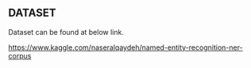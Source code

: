## DATASET

Dataset can be found at below link.

https://www.kaggle.com/naseralqaydeh/named-entity-recognition-ner-corpus